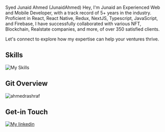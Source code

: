 Syed Junaid Ahmed (JunaidAhmed)
Hey, I'm Junaid an Experienced Web and Mobile Developer, with a track record of 5+ years in the industry. Proficient in React, React Native, Redux, NextJS, Typescript, JavaScript, and Firebase, I have successfully collaborated with various NFT, Blockchain, Realstate companies, and more, of over 350 satisfied clients.

Let's connect to explore how my expertise can help your ventures thrive.


## Skills
![My Skills](https://skillicons.dev/icons?i=react,nextjs,firebase,nodejs,apollo,graphql,mongodb,express,js,ts,redux,sass,flutter,bootstrap,materialui,netlify,css,html)


## Git Overview
<img align="center" src="https://github-readme-stats.vercel.app/api?username=SyedJawadAhmed&show_icons=true" alt="ahmedrashraf" />


## Get-in Touch

[![My linkedin](https://skillicons.dev/icons?i=linkedin)](https://www.linkedin.com/in/syed-jawad-ahmed-a8bb91300/)
